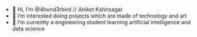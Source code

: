 - 👋 Hi, I’m @4hund3rbird // Aniket Kshirsagar
- 👀 I’m interested doing projects which are made of technology and art
- 🌱 I’m currently a engineering student learning artificial intelligence and data science


<!---
4hund3rbird/4hund3rbird is a ✨ special ✨ repository because its `README.md` (this file) appears on your GitHub profile.
You can click the Preview link to take a look at your changes.
--->
